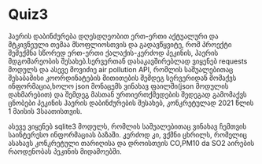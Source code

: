 # Quiz3



ჰაერის დაბინძურება დღესდღეობით ერთ-ერთი აქტუალური და მტკივნეული თემაა მსოფლიოსთვის და გადავწყვიტე, რომ პროექტი შემექმნა სწორედ ერთ-ერთი ქალაქის-კერძოდ პეკინის, ჰაერის მდგომარეობის შესახებ.სერვერთან დასაკავშირებლად ვიყენებ requests მოდულს და ასევე მოვიძიე air pollution API, რომლის საშუალებითაც შესაბამისი კოორდინატების მითითების შემდეგ სერვერიდან მომაქვს ინფორმაცია,ხოლო json მონაცემს ვინახავ ფაილში(json მოდულის დახმარებით) და შემდეგ მასთან ურთიერთქმედების შედეგად გამომაქვს ცნობები პეკინის ჰაერის დაბინძურების შესახებ, კონკრეტულად 2021 წლის 1 მაისის 3საათისთვის.

ასევე ვიყენებ sqlite3 მოდულს, რომლის საშუალებითაც ვინახავ ჩემთვის საინტერესო ინფორმაციას ბაზაში. კერძოდ კი, ვქმნი ცხრილს, რომელიც ასახავს კონკრეტული თარიღისა და დროისთვის CO,PM10 da SO2 აირების რაოდენობას პეკინის მიდამოებში.
